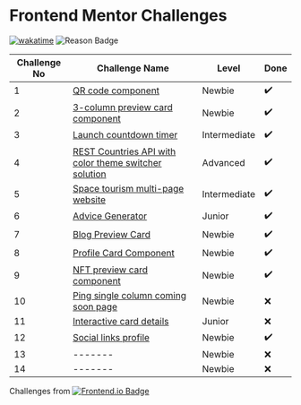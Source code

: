 # Frontend Mentor Challenges


[![wakatime](https://wakatime.com/badge/github/sumaiyakawsar/FrontendMentorsChallenges.svg)](https://wakatime.com/badge/github/sumaiyakawsar/FrontendMentorsChallenges) ![Reason Badge](https://img.shields.io/badge/Personal_Project-10b981?style=plastic)


| Challenge No | Challenge Name                                                                                                                         | Level        | Done |
| ------------ | -------------------------------------------------------------------------------------------------------------------------------------- | ------------ | ---- |
| 1            | [QR code component](https://sumaiyakawsar.github.io/FrontendMentorsChallenges/Projects/qr-code-component-project/)                     | Newbie       | ✔️    |
| 2            | [3-column preview card component](https://sumaiyakawsar.github.io/FrontendMentorsChallenges/Projects/3-column-preview-card-component/) | Newbie       | ✔️    |
| 3            | [Launch countdown timer](https://sumaiyakawsar.github.io/FrontendMentorsChallenges/Projects/launch-countdown-timer/)                   | Intermediate | ✔️    |
| 4            | [REST Countries API with color theme switcher solution](https://sumaiyakawsar.github.io/rest-api-countries-react/)                     | Advanced     | ✔️    |
| 5            | [Space tourism multi-page website](https://sumaiyakawsar.github.io/space-tourism-website/)                                             | Intermediate | ✔️    |
| 6            | [Advice Generator](https://sumaiyakawsar.github.io/sk-advice-generator/)                                                                                                                          | Junior     | ✔️    |
| 7            | [Blog Preview Card](https://sumaiyakawsar.github.io/FrontendMentorsChallenges/Projects/blog-preview-card)      | Newbie     | ✔️    |
| 8            | [Profile Card Component](https://sumaiyakawsar.github.io/FrontendMentorsChallenges/Projects/profile-card-component)      | Newbie     | ✔️    |
| 9            | [NFT preview card component](https://sumaiyakawsar.github.io/FrontendMentorsChallenges/Projects/nft-preview-card-component)      | Newbie     | ✔️    |
| 10            | [Ping single column coming soon page](https://sumaiyakawsar.github.io/FrontendMentorsChallenges/Projects/ping-coming-soon-page)      | Newbie     | ❌    |
| 11            | [Interactive card details](https://sumaiyakawsar.github.io/FrontendMentorsChallenges/Projects/Interactive-card-details-form)      | Junior     | ❌    |
| 12            | [Social links profile](https://sumaiyakawsar.github.io/FrontendMentorsChallenges/Projects/social-links-profile-main)      | Newbie     | ✔️     |
| 13            | -------      | Newbie     | ❌     |
| 14            | -------      | Newbie     | ❌     |


Challenges from [![Frontend.io Badge](https://img.shields.io/badge/-_Frontend.io_-3F54A3?style=plastic&labelColor=3F54A3&logo=frontend-mentor&logoColor=white&link=https://www.frontendmentor.io)](https://www.frontendmentor.io/profile/sumaiyakawsar)

